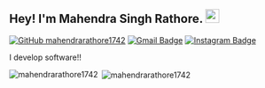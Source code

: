 ## Hey! I'm Mahendra Singh Rathore. <img src="https://media.giphy.com/media/hvRJCLFzcasrR4ia7z/giphy.gif" width="25px">

[![GitHub mahendrarathore1742](https://img.shields.io/github/followers/mahendrarathore1742?label=follow&style=social)](https://github.com/mahendrarathore1742)
[![Gmail Badge](https://img.shields.io/badge/mahendrarathore1743@gmail.com-white?style=plastic&logo=Gmail&logoColor=&link=mailto:mahendrarathore1743@gmail.com)](mailto:mahendrarathore1743@gmail.com)
[![Instagram Badge](https://img.shields.io/badge/-mr_robot1742-purple?style=plastic&logo=instagram&logoColor=white&link=https://instagram.com/mr_robot1742/)](https://instagram.com/mr_robot1742)

  
I develop software!!


<p><img align="left" src="https://github-readme-stats.vercel.app/api/top-langs?username=mahendrarathore1742&show_icons=true&locale=en&layout=compact" alt="mahendrarathore1742" /></p>

<p>&nbsp;<img align="center" src="https://github-readme-stats.vercel.app/api?username=mahendrarathore1742&show_icons=true&locale=en" alt="mahendrarathore1742" /></p>
